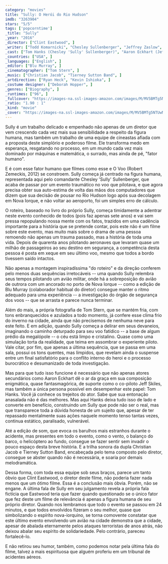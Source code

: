 ```yaml
---
category: "movies"
title: "Sully: O Herói do Rio Hudson"
imdb: "3263904"
stars: "5/5"
tags: ['popcorntime']
_title: "Sully"
_year: "2016"
_director: ["Clint Eastwood", ]
_writer: ["Todd Komarnicki", "Chesley Sullenberger", "Jeffrey Zaslow", ]
_cast: ["Tom Hanks (Chesley 'Sully' Sullenberger)", "Aaron Eckhart (Jeff Skiles)", "Valerie Mahaffey (Diane Higgins)", "Delphi Harrington (Lucille Palmer)", "Mike O'Malley (Charles Porter)", "Jamey Sheridan (Ben Edwards)", "Anna Gunn (Elizabeth Davis)", "Holt McCallany (Mike Cleary)", "Ahmed Lucan (Egyptian Driver)", ]
_countries: ["USA", ]
_languages: ["English", ]
_editor: ["Blu Murray", ]
_cinematographer: ["Tom Stern", ]
_music: ["Christian Jacob", "Tierney Sutton Band", ]
_artdirection: ["Ryan Heck", "Kevin Ishioka", ]
_costume designer: ["Deborah Hopper", ]
_genres: ["Biography", ]
_runtimes: ["96", ]
_fullcover: "https://images-na.ssl-images-amazon.com/images/M/MV5BMTg5NTUwNDIyOV5BMl5BanBnXkFtZTgwMjI2OTc3OTE@.jpg"
_ratio: "1.90 : 1"
_kind: "movie"
_cover: "https://images-na.ssl-images-amazon.com/images/M/MV5BMTg5NTUwNDIyOV5BMl5BanBnXkFtZTgwMjI2OTc3OTE@._V1._SX94_SY140_.jpg"
---
```

Sully é um trabalho delicado e empenhado não apenas de um diretor que vem crescendo cada vez mais sua sensibilidade a respeito da figura humana, mas também um trabalho de uma equipe de cineastas afiada com a proposta deste simplório e poderoso filme. Ele transforma medo em esperança, resgatando no processo, em um mundo cada vez mais dominado por máquinas e matemática, o surrado, mas ainda de pé, "fator humano".

E é com esse fator humano que filmes como esse e O Voo (Robert Zemeckis, 2012) se constroem. Sully começa já centrado na figura humana, representada aqui pelo comandante Chesley 'Sully' Sullenberger, que acaba de passar por um evento traumático no voo que pilotava, e que agora precisa obter sua auto-estima de volta das mãos dos computadores que dizem que sua decisão de pousar no Rio Hudson logo após sua decolagem em Nova Iorque, e não voltar ao aeroporto, foi um simples erro de cálculo.

O roteiro, baseado no livro do próprio Sully, começa timidamente a adentrar neste evento conhecido de todos (pois faz apenas sete anos) e vai sem pressa repopulando nossa mente com os fatos, trazidos em uma cadência importante para a história que se pretende contar, pois este não é um filme sobre este evento, mas muito mais sobre o drama de uma pessoa remoendo não apenas um trauma passado, mas a história de toda uma vida. Depois de quarenta anos pilotando aeronaves que levaram quase um milhão de passageiros ao seu destino em segurança, a competência desta pessoa é posta em xeque em seu último voo, mesmo que todos a bordo tivessem saído intactos.

Não apenas a montagem inspiradíssima "do roteiro" e da direção conferem pelo menos duas sequências irretocáveis -- uma quando Sully relembra seus tempos pilotando um avião militar, onde há a sobreposição do avião de outrora com um ancorado no porto de Nova Iorque -- como a edição de Blu Murray (colaborador habitual do diretor) consegue manter o ritmo adequado para uma experiência -- a investigação do órgão de segurança dos voos -- que se arrasta e parece nunca terminar.

Além do mais, a própria fotografia de Tom Stern, que se mantém fria, com tons enbranquecidos e azulados a todo momento, já confere esse clima frio do inverno na cidade, ainda que não precisemos de nenhuma neve para este feito. E em adição, quando Sully começa a delirar em seus devaneios, imaginando o caminho deturpado para seu voo fatídico -- a base de algum prédio da megalópole -- o céu está limpo e cristalino. Quase como uma simulação torta da realidade, que teima em assombrar o experiente piloto. Vale citar, por fim, que apenas a última sequência, que se passa em uma sala, possui os tons quentes, mas límpidos, que revelam ainda o suspense entre um final satisfatório para o conflito interno do heroi e o processo burocrático e desumanizado de toda investigação.

Mas para que tudo isso funcione é necessário que não apenas atores secundários como Aaron Eckhart dê o ar da graça em sua composição enigmática, quase fantasmagórica, de suporte como o co-piloto Jeff Skiles, mas também a única persona possível em desempenhar este papel: Tom Hanks. Você já conhece os trejeitos do ator. Sabe que sua entonação anasalada não é das melhores. Mas aqui Hanks deixa tudo isso de lado e converte em benefício, construindo um Sully que pode não ser o real, mas que transparece toda a dúvida honesta de um sujeito que, apesar de ter repassado mentalmente suas ações naquele momento tenso tantas vezes, continua estático, paralisado, vulnerável.

Até a edição de som, que evoca os barulhos mais estranhos durante o acidente, mas presentes em todo o evento, como o vento, o balanço do barco, o helicóptero ao fundo, consegue se fazer sentir sem invadir o pouco espaço desta breve história. E a trilha sonora da dupla Christian Jacob e Tierney Sutton Band, encabeçada pelo tema composto pelo diretor, consegue se abster quando não é necessária, e soaria por demais melodramática.

Dessa forma, com toda essa equipe sob seus braços, parece um tanto óbvio que Clint Eastwood, o diretor deste filme, não poderia fazer nada menos que um ótimo filme. Essa é a conclusão mais óbvia. Porém, não se engane. A última fala de Sully em seu julgamento revela a própria fala fictícia que Eastwood teria que fazer quando questionado se o único fator que fez deste um filme de relevância é apenas a figura humana de seu próprio diretor. Quando nos lembramos que todo o evento se passou em 24 minutos, e que todos envolvidos fizeram o seu melhor, quase que simbolizando o espírito nova-iorquino, se torna comovente constatar que este último evento envolvendo um avião na cidade demonstra que a cidade, apesar de abalada eternamente pelos ataques terroristas de anos atrás, não deixou abalar seu espírito de solidariedade. Pelo contrário, pareceu fortalecê-lo.

E não retirou seu humor, também, como podemos notar pela última fala do filme, talvez a mais espirituosa que alguém proferiu em um tribunal de acidentes aéreos.
